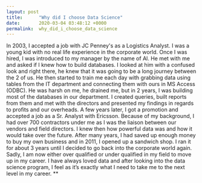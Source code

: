 ```yaml
---
layout: post
title:      "Why did I choose Data Science"
date:       2020-03-04 03:48:12 +0000
permalink:  why_did_i_choose_data_science
---
```



In 2003, I accepted a job with JC Penney's as a Logistics Analyst. I was a young kid with no real life experience in the corporate world. Once I was hired, I was introduced to my manager by the name of Al. He met with me and asked if I knew how to build databases. I looked at him with a confused look and right there, he knew that it was going to be a long journey between the 2 of us. He then started to train me each day with grabbing data using tables from the IT department and connecting them with ours in MS Access (ODBC). He was harsh on me, he drained me, but in 2 years, I was building most of the databases in our department. I created queries, built reports from them and met with the directors and presented my findings in regards to profits and our overheads. A few years later, I got a promotion and accepted a job as a Sr. Analyst with Ericsson. Because of my background, I had over 700 contractors under me as I was the liaison between our vendors and field directors. I knew then how powerful data was and how it would take over the future. After many years, I had saved up enough money to buy my own business and in 2011, I opened up a sandwich shop. I ran it for about 3 years until I decided to go back into the corporate world again. Sadly, I am now either over qualified or under qualified in my field to move up in my career. I have always loved data and after looking into the data science program, I feel as it’s exactly what I need to take me to the next level in my career.  **
